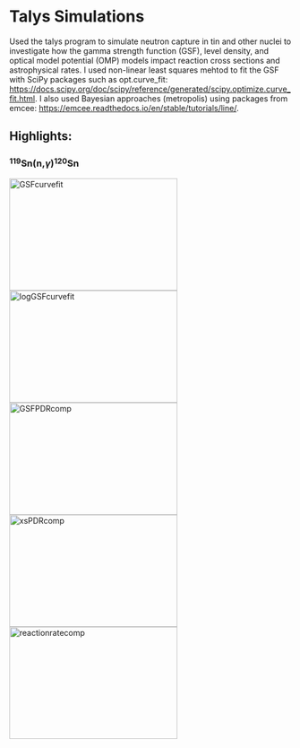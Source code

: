 # Talys Simulations
Used the talys program to simulate neutron capture in tin and other nuclei to investigate how the gamma strength function (GSF), level density, and optical model potential (OMP) models impact reaction cross sections and astrophysical rates. I used non-linear least squares mehtod to fit the GSF with SciPy packages such as opt.curve_fit: https://docs.scipy.org/doc/scipy/reference/generated/scipy.optimize.curve_fit.html. I also used Bayesian approaches (metropolis) using packages from emcee: https://emcee.readthedocs.io/en/stable/tutorials/line/. 

## Highlights:

### $^{119}$Sn(n,$\gamma$)$^{120}$Sn
<img src="https://github.com/user-attachments/assets/c7300b0a-27a4-4cee-850b-5b3fed8b9ff0" alt="GSFcurvefit" width="300" height="200"/>
<img src="https://github.com/user-attachments/assets/916ebc2e-15af-4152-b395-239d7676bd6d" alt="logGSFcurvefit" width="300" height="200"/>
<img src="https://github.com/user-attachments/assets/f25cb7bb-ada3-43b5-baa9-dbc80b58d955" alt="GSFPDRcomp" width="300" height="200"/>
<img src="https://github.com/user-attachments/assets/70604594-8d8e-402a-9bf4-86473b5b7792" alt="xsPDRcomp" width="300" height="200"/>
<img src="https://github.com/user-attachments/assets/d47c13fb-34b9-431a-a015-d9cc29e7bc84" alt="reactionratecomp" width="300" height="200"/>
